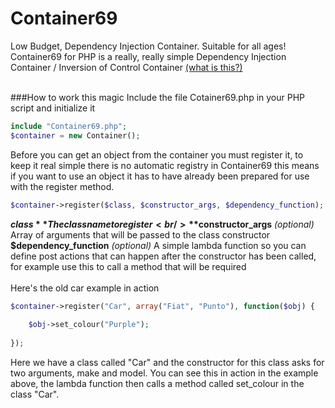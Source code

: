 # Container69
Low Budget, Dependency Injection Container. Suitable for all ages!<br />
Container69 for PHP is a really, really simple Dependency Injection Container / Inversion of Control Container <a href="http://code.tutsplus.com/tutorials/dependency-injection-huh--net-26903">(what is this?)</a>
<br /><br />

###How to work this magic
Include the file Cotainer69.php in your PHP script and initialize it
```php
include "Container69.php";
$container = new Container();
```
Before you can get an object from the container you must register it, to keep it real simple there is no automatic registry in Container69 this means if you want to use an object it has to have already been prepared for use with the register method.
```php
$container->register($class, $constructor_args, $dependency_function);
```
**$class** The class name to register<br />
**$constructor_args** *(optional)* Array of arguments that will be passed to the class constructor<br />
**$dependency_function** *(optional)* A simple lambda function so you can define post actions that can happen after the constructor has been called, for example use this to call a method that will be required
<br /><br />
Here's the old car example in action
```php
$container->register("Car", array("Fiat", "Punto"), function($obj) {
	
	$obj->set_colour("Purple");
	
});
```
Here we have a class called "Car" and the constructor for this class asks for two arguments, make and model. You can see this in action in the example above, the lambda function then calls a method called set_colour in the class "Car".
